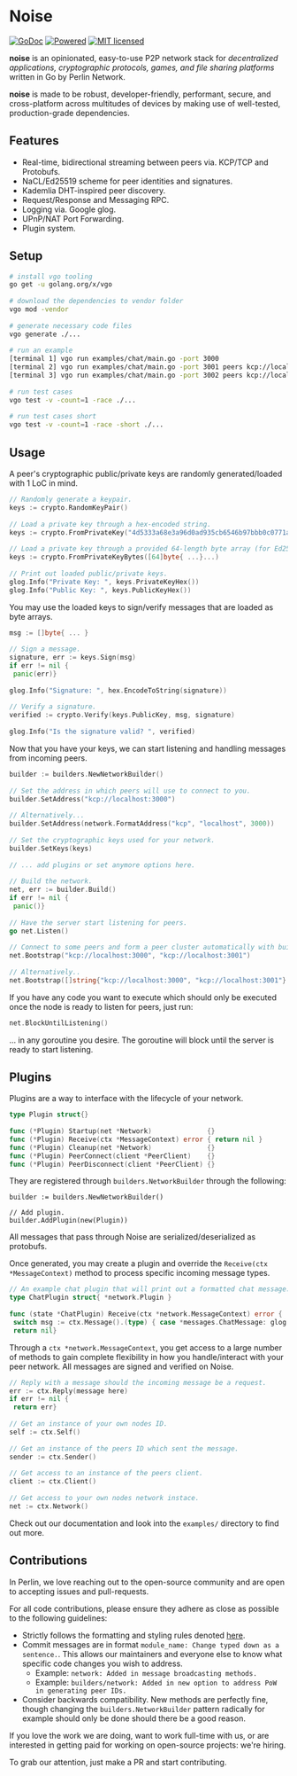 
# Noise  
  
[![GoDoc][1]][2] [![Powered][3]][4] [![MIT licensed][5]][6]  
  
[1]: https://godoc.org/github.com/perlin-network/noise?status.svg  
[2]: https://godoc.org/github.com/perlin-network/noise  
[3]: https://img.shields.io/badge/KCP-Powered-blue.svg  
[4]: https://github.com/skywind3000/kcp  
[5]: https://img.shields.io/badge/license-MIT-blue.svg  
[6]: LICENSE  
  
**noise** is an opinionated, easy-to-use P2P network stack for *decentralized applications, cryptographic protocols, games, and file sharing platforms* written in Go by Perlin Network.  
  
**noise** is made to be robust, developer-friendly, performant, secure, and cross-platform across multitudes of devices by making use of well-tested, production-grade dependencies.
  
## Features  
  
- Real-time, bidirectional streaming between peers via. KCP/TCP and Protobufs.  
- NaCL/Ed25519 scheme for peer identities and signatures.  
- Kademlia DHT-inspired peer discovery.  
- Request/Response and Messaging RPC.  
- Logging via. Google glog.  
- UPnP/NAT Port Forwarding.  
- Plugin system.  
  
## Setup  
  
```bash
# install vgo tooling  
go get -u golang.org/x/vgo  
  
# download the dependencies to vendor folder  
vgo mod -vendor  
  
# generate necessary code files  
vgo generate ./...  
  
# run an example  
[terminal 1] vgo run examples/chat/main.go -port 3000  
[terminal 2] vgo run examples/chat/main.go -port 3001 peers kcp://localhost:3000  
[terminal 3] vgo run examples/chat/main.go -port 3002 peers kcp://localhost:3000  
  
# run test cases  
vgo test -v -count=1 -race ./...  
  
# run test cases short  
vgo test -v -count=1 -race -short ./...  
```  
  
  
## Usage  
  
A peer's cryptographic public/private keys are randomly generated/loaded with 1 LoC in mind.  
  
```go  
// Randomly generate a keypair.  
keys := crypto.RandomKeyPair()  
  
// Load a private key through a hex-encoded string.  
keys := crypto.FromPrivateKey("4d5333a68e3a96d0ad935cb6546b97bbb0c0771acf76c868a897f65dad0b7933e1442970cce57b7a35e1803e0e8acceb04dc6abf8a73df52e808ab5d966113ac")  
  
// Load a private key through a provided 64-length byte array (for Ed25519 keypair).  
keys := crypto.FromPrivateKeyBytes([64]byte{ ...}...)  
  
// Print out loaded public/private keys.  
glog.Info("Private Key: ", keys.PrivateKeyHex())  
glog.Info("Public Key: ", keys.PublicKeyHex())  
```  
  
You may use the loaded keys to sign/verify messages that are loaded as byte arrays.  
  
```go  
msg := []byte{ ... }  
  
// Sign a message.  
signature, err := keys.Sign(msg)  
if err != nil {  
 panic(err)}  
  
glog.Info("Signature: ", hex.EncodeToString(signature))  
  
// Verify a signature.  
verified := crypto.Verify(keys.PublicKey, msg, signature)  
  
glog.Info("Is the signature valid? ", verified)  
```  
  
Now that you have your keys, we can start listening and handling messages from incoming peers.  
  
```go  
builder := builders.NewNetworkBuilder()  
  
// Set the address in which peers will use to connect to you.  
builder.SetAddress("kcp://localhost:3000")  
  
// Alternatively...  
builder.SetAddress(network.FormatAddress("kcp", "localhost", 3000))  
  
// Set the cryptographic keys used for your network.  
builder.SetKeys(keys)  
  
// ... add plugins or set anymore options here.  
  
// Build the network.  
net, err := builder.Build()  
if err != nil {  
 panic()}  
  
// Have the server start listening for peers.  
go net.Listen()  
  
// Connect to some peers and form a peer cluster automatically with built-in peer discovery.  
net.Bootstrap("kcp://localhost:3000", "kcp://localhost:3001")  
  
// Alternatively..  
net.Bootstrap([]string{"kcp://localhost:3000", "kcp://localhost:3001"}...)  
```  
  
If you have any code you want to execute which should only be executed once the node is ready to listen for peers, just run:  
  
```go  
net.BlockUntilListening()  
```  
  
... in any goroutine you desire. The goroutine will block until the server is ready to start listening.  
  
## Plugins  
  
Plugins are a way to interface with the lifecycle of your network.  
  
  
```go  
type Plugin struct{}  
  
func (*Plugin) Startup(net *Network)              {}  
func (*Plugin) Receive(ctx *MessageContext) error { return nil }  
func (*Plugin) Cleanup(net *Network)              {}  
func (*Plugin) PeerConnect(client *PeerClient)    {}  
func (*Plugin) PeerDisconnect(client *PeerClient) {}  
```  
  
They are registered through `builders.NetworkBuilder` through the following:  
  
```  
builder := builders.NewNetworkBuilder()  
  
// Add plugin.  
builder.AddPlugin(new(Plugin))  
```  
  
All messages that pass through Noise are serialized/deserialized as protobufs.  
  
Once generated, you may create a plugin and override the `Receive(ctx *MessageContext)` method to process specific incoming message types.  
  
```go  
// An example chat plugin that will print out a formatted chat message.  
type ChatPlugin struct{ *network.Plugin }  
  
func (state *ChatPlugin) Receive(ctx *network.MessageContext) error {  
 switch msg := ctx.Message().(type) { case *messages.ChatMessage: glog.Infof("<%s> %s", ctx.Client().ID.Address, msg.Message) }  
 return nil}  
```  
  
Through a `ctx *network.MessageContext`, you get access to a large number of methods to gain complete flexibility in how you handle/interact with your peer network. All messages are signed and verified on Noise.  
  
```go  
// Reply with a message should the incoming message be a request.  
err := ctx.Reply(message here)  
if err != nil {  
 return err}  
  
// Get an instance of your own nodes ID.  
self := ctx.Self()  
  
// Get an instance of the peers ID which sent the message.  
sender := ctx.Sender()  
  
// Get access to an instance of the peers client.  
client := ctx.Client()  
  
// Get access to your own nodes network instace.  
net := ctx.Network()  
```

Check out our documentation and look into the `examples/` directory to find out more.
  
## Contributions  
  
In Perlin, we love reaching out to the open-source community and are open to accepting issues and pull-requests.  
  
For all code contributions, please ensure they adhere as close as possible to the following guidelines:  
  
- Strictly follows the formatting and styling rules denoted [here](https://github.com/golang/go/wiki/CodeReviewComments).  
- Commit messages are in format `module_name: Change typed down as a sentence.`. This allows our maintainers and everyone else to know what specific code changes you wish to address.  
    - Example: `network: Added in message broadcasting methods.`  
    - Example: `builders/network: Added in new option to address PoW in generating peer IDs.`  
- Consider backwards compatibility. New methods are perfectly fine, though changing the `builders.NetworkBuilder` pattern radically for example should only be done should there be a good reason.  
  
If you love the work we are doing, want to work full-time with us, or are interested in getting paid for working on open-source projects: we're hiring.
  
To grab our attention, just make a PR and start contributing.